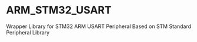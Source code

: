 # ARM_STM32_USART
Wrapper Library for STM32 ARM USART Peripheral Based on STM Standard Peripheral Library
